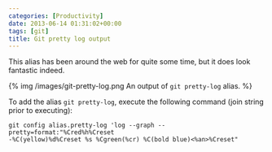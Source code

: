 ```yaml
---
categories: [Productivity]
date: 2013-06-14 01:31:02+00:00
tags: [git]
title: Git pretty log output
---
```


This alias has been around the web for quite some time, but it does look
fantastic indeed.

{% img /images/git-pretty-log.png An output of `git pretty-log` alias. %}

To add the alias `git pretty-log`, execute the following command (join string
prior to executing):

    git config alias.pretty-log 'log --graph --pretty=format:"%Cred%h%Creset
    -%C(yellow)%d%Creset %s %Cgreen(%cr) %C(bold blue)<%an>%Creset"
